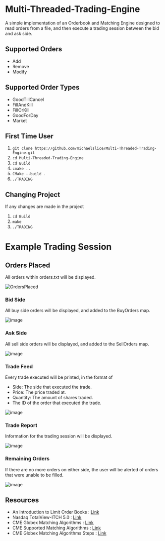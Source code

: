 # Multi-Threaded-Trading-Engine
A simple implementation of an Orderbook and Matching Engine designed to read orders from a file, and then execute a trading session between the bid and ask side.

## Supported Orders
- Add
- Remove
- Modify
## Supported Order Types
- GoodTillCancel
- FillAndKill
- FillOrKill
- GoodForDay
- Market

## First Time User
1. ```git clone https://github.com/michaelslice/Multi-Threaded-Trading-Engine.git```
2. ```cd Multi-Threaded-Trading-Engine```
3. ```cd Build```
4. ```cmake ..```
5. ```CMake --build .```
6. ```./TRADING```

## Changing Project
If any changes are made in the project 
1. ```cd Build```
2. ```make```
3. ```./TRADING```

# Example Trading Session
## Orders Placed
All orders within orders.txt will be displayed.

![OrdersPlaced](https://github.com/michaelslice/Multi-Threaded-Trading-Engine/assets/110714088/71cb5a59-0c9e-47fe-8b34-71b9820ddc8f)
### Bid Side
All buy side orders will be displayed, and added to the BuyOrders map. <br>

![image](https://github.com/michaelslice/Multi-Threaded-Trading-Engine/assets/110714088/8b77a9d3-f58e-48c9-a106-98ba38dcfe75)
### Ask Side
All sell side orders will be displayed, and added to the SellOrders map. <br>

![image](https://github.com/michaelslice/Multi-Threaded-Trading-Engine/assets/110714088/4aba34f6-6bac-493c-872a-20bedf5233ef)
### Trade Feed
Every trade executed will be printed, in the format of <br>
- Side: The side that executed the trade.
- Price: The price traded at.
- Quantity: The amount of shares traded.
- The ID of the order that executed the trade. <br>

![image](https://github.com/michaelslice/Multi-Threaded-Trading-Engine/assets/110714088/7716f0f6-5f7b-4833-bb70-c9f0f03ee3a0)
### Trade Report
Information for the trading session will be displayed. <br>

![image](https://github.com/michaelslice/Multi-Threaded-Trading-Engine/assets/110714088/556f3cbd-7f7e-4307-8ae5-672700776e8b)

### Remaining Orders
If there are no more orders on either side, the user will be alerted of orders that were unable to be filled. <br>

![image](https://github.com/michaelslice/Multi-Threaded-Trading-Engine/assets/110714088/2e398d6d-3f04-40bf-871f-b2196509f571)


## Resources

- An Introduction to Limit Order Books : [Link](https://www.machow.ski/posts/2021-07-18-introduction-to-limit-order-books/) <br>
- Nasdaq TotalView-ITCH 5.0 : [Link](https://www.nasdaqtrader.com/content/technicalsupport/specifications/dataproducts/NQTVITCHSpecification.pdf) <br>
- CME Globex Matching Algorithms : [Link](https://www.cmegroup.com/confluence/display/EPICSANDBOX/CME+Globex+Matching+Algorithms) <br>
- CME Supported Matching Algorithms : [Link](https://www.cmegroup.com/confluence/display/EPICSANDBOX/Supported+Matching+Algorithms) <br>
- CME Globex Matching Algorithms Steps : [Link](https://www.cmegroup.com/confluence/display/EPICSANDBOX/CME+Globex+Matching+Algorithm+Steps)  <br>
